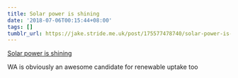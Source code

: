 ```yaml
---
title: Solar power is shining
date: '2018-07-06T00:15:44+08:00'
tags: []
tumblr_url: https://jake.stride.me.uk/post/175577478740/solar-power-is-shining
---
```

[Solar power is shining](https://buff.ly/2NqJ0Rx)  

WA is obviously an awesome candidate for renewable uptake too
